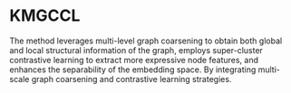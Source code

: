# KMGCCL
The method leverages multi-level graph coarsening to obtain both global and local structural information of the graph, employs super-cluster contrastive learning to extract more expressive node features, and enhances the separability of the embedding space. By integrating multi-scale graph coarsening and contrastive learning strategies.
